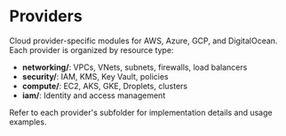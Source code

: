 # Providers

Cloud provider-specific modules for AWS, Azure, GCP, and DigitalOcean.
Each provider is organized by resource type:
- **networking/**: VPCs, VNets, subnets, firewalls, load balancers
- **security/**: IAM, KMS, Key Vault, policies
- **compute/**: EC2, AKS, GKE, Droplets, clusters
- **iam/**: Identity and access management

Refer to each provider's subfolder for implementation details and usage examples.
